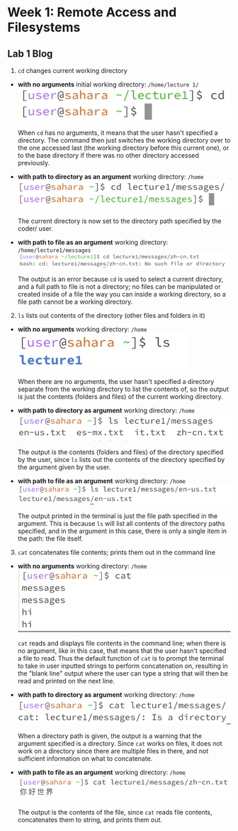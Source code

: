 # Week 1: Remote Access and Filesystems
## Lab 1 Blog
1.  `cd` changes current working directory
- **with no arguments**
  initial working directory: `/home/lecture 1/`\
  ![Image](cdnoargs.png)  


  When `cd` has no arguments, it means that the user hasn't specified a directory. The command then just switches the working directory over to the one accessed last (the working directory before this current one), or to the base directory if there was no other directory accessed previously.

- **with path to directory as an argument**
  working directory: `/home`\
  ![Image](cdtodirectory.png)  


  The current directory is now set to the directory path specified by the coder/ user.
  
- **with path to file as an argument**
  working directory: `/home/lecture1/messages`\
  ![Image](cdfilename.png)  

  The output is an error because `cd` is used to select a current directory, and a full path to file is not a directory; no files can be manipulated or created inside of a file the way you can inside a working directory, so a file path cannot be a working directory.

2. `ls` lists out contents of the directory (other files and folders in it)
- **with no arguments**
  working directory: `/home`\
  ![Image](lsnoargs.png)  


  When there are no arguments, the user hasn't specified a directory separate from the working directory to list the contents of, so the output is just the contents (folders and files) of the current working directory.

- **with path to directory as argument**
  working directory: `/home`\
  ![Image](lstodirectory.png)  

  
  The output is the contents (folders and files) of the directory specified by the user, since `ls` lists out the contents of the directory specified by the argument given by the user.

- **with path to file as an argument**
  working directory: `/home`\
  ![Image](lsfilepath.png)  

  
  The output printed in the terminal is just the file path specified in the argument. This is because `ls` will list all contents of the directory paths specified, and in the argument in this case, there is only a single item in the path: the file itself. 
  
3. `cat` concatenates file contents; prints them out in the command line
- **with no arguments**
  working directory: `/home`\
  ![Image](catnoargs.png)  


  `cat` reads and displays file contents in the command line; when there is no argument, like in this case, that means that the user hasn't specified a file to read. Thus the default function of `cat` is to prompt the terminal to take in user inputted strings to perform concatenation on, resulting in the "blank line" output where the user can type a string that will then be read and printed on the next line.

- **with path to directory as argument**
  working directory: `/home`\
  ![Image](cattodirectory.png)  

  
  When a directory path is given, the output is a warning that the argument specified is a directory. Since `cat` works on files, it does not work on a directory since there are multiple files in there, and not sufficient information on what to concatenate.

- **with path to file as an argument**
  working directory: `/home`\
  ![Image](catfilepath.png)  

  
  The output is the contents of the file, since `cat` reads file contents, concatenates them to string, and prints them out.
